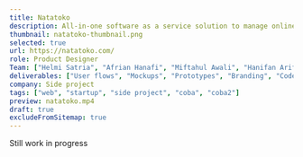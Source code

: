 ```yaml
---
title: Natatoko
description: All-in-one software as a service solution to manage online store. Take orders, handle products, and analyze business with ease.
thumbnail: natatoko-thumbnail.png
selected: true
url: https://natatoko.com/
role: Product Designer
Team: ["Helmi Satria", "Afrian Hanafi", "Miftahul Awali", "Hanifan Arif", "Kukuh Sulistyo"]
deliverables: ["User flows", "Mockups", "Prototypes", "Branding", "Code"]
company: Side project
tags: ["web", "startup", "side project", "coba", "coba2"]
preview: natatoko.mp4
draft: true
excludeFromSitemap: true
---
```


Still work in progress